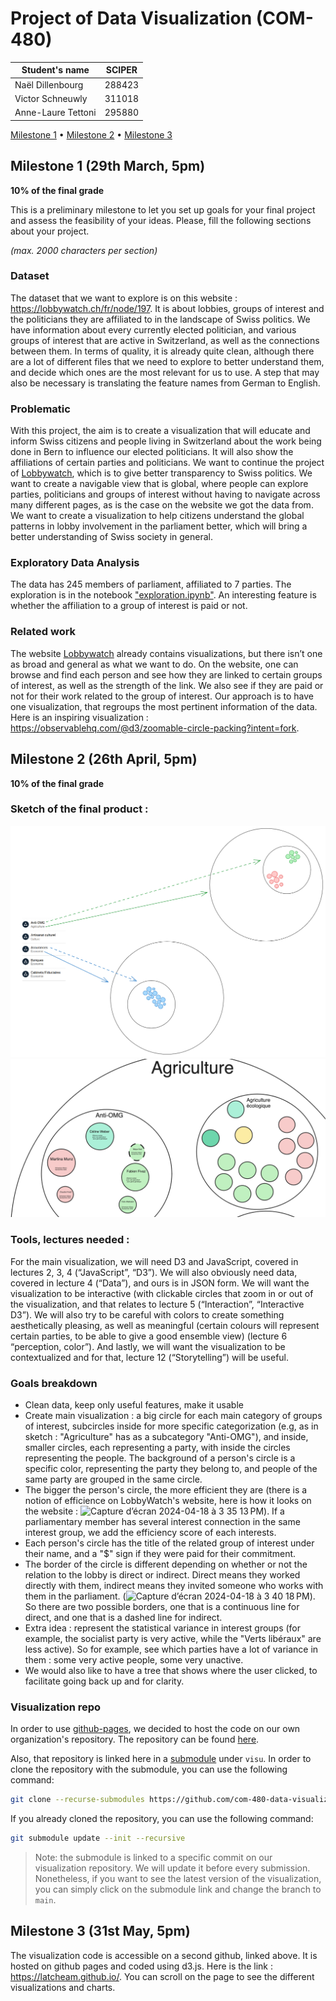 # Project of Data Visualization (COM-480)

| Student's name     | SCIPER |
| ------------------ | ------ |
| Naël Dillenbourg   | 288423 |
| Victor Schneuwly   | 311018 |
| Anne-Laure Tettoni | 295880 |

[Milestone 1](#milestone-1) • [Milestone 2](#milestone-2) • [Milestone 3](#milestone-3)

## Milestone 1 (29th March, 5pm)

**10% of the final grade**

This is a preliminary milestone to let you set up goals for your final project and assess the feasibility of your ideas.
Please, fill the following sections about your project.

_(max. 2000 characters per section)_

### Dataset

The dataset that we want to explore is on this website : https://lobbywatch.ch/fr/node/197.
It is about lobbies, groups of interest and the politicians they are affiliated to in the landscape of Swiss politics. We have information about every currently elected politician, and various groups of interest that are active in Switzerland, as well as the connections between them. In terms of quality, it is already quite clean, although there are a lot of different files that we need to explore to better understand them, and decide which ones are the most relevant for us to use. A step that may also be necessary is translating the feature names from German to English.

### Problematic

With this project, the aim is to create a visualization that will educate and inform Swiss citizens and people living in Switzerland about the work being done in Bern to influence our elected politicians. It will also show the affiliations of certain parties and politicians. We want to continue the project of [Lobbywatch](https://lobbywatch.ch/fr), which is to give better transparency to Swiss politics. We want to create a navigable view that is global, where people can explore parties, politicians and groups of interest without having to navigate across many different pages, as is the case on the website we got the data from. We want to create a visualization to help citizens understand the global patterns in lobby involvement in the parliament better, which will bring a better understanding of Swiss society in general.

### Exploratory Data Analysis

The data has 245 members of parliament, affiliated to 7 parties. The exploration is in the notebook ["exploration.ipynb"](/notebooks/exploration.ipynb). An interesting feature is whether the affiliation to a group of interest is paid or not.

### Related work

The website [Lobbywatch](https://lobbywatch.ch/fr) already contains visualizations, but there isn’t one as broad and general as what we want to do. On the website, one can browse and find each person and see how they are linked to certain groups of interest, as well as the strength of the link. We also see if they are paid or not for their work related to the group of interest.
Our approach is to have one visualization, that regroups the most pertinent information of the data. Here is an inspiring visualization : https://observablehq.com/@d3/zoomable-circle-packing?intent=fork.

## Milestone 2 (26th April, 5pm)

**10% of the final grade**

### Sketch of the final product :

![Sketch](images/circles.png)
![Sketch2](images/sketch2.png)

### Tools, lectures needed :

For the main visualization, we will need D3 and JavaScript, covered in lectures 2, 3, 4 (“JavaScript”, “D3”). We will also obviously need data, covered in lecture 4 (“Data”), and ours is in JSON form. We will want the visualization to be interactive (with clickable circles that zoom in or out of the visualization, and that relates to lecture 5 (“Interaction”, “Interactive D3”). We will also try to be careful with colors to create something aesthetically pleasing, as well as meaningful (certain colours will represent certain parties, to be able to give a good ensemble view) (lecture 6 “perception, color”). And lastly, we will want the visualization to be contextualized and for that, lecture 12 (“Storytelling”) will be useful.

### Goals breakdown

- Clean data, keep only useful features, make it usable
- Create main visualization : a big circle for each main category of groups of interest, subcircles inside for more specific categorization (e.g, as in sketch : "Agriculture" has as a subcategory "Anti-OMG"), and inside, smaller circles, each representing a party, with inside the circles representing the people. The background of a person's circle is a specific color, representing the party they belong to, and people of the same party are grouped in the same circle.
- The bigger the person's circle, the more efficient they are (there is a notion of efficience on LobbyWatch's website, here is how it looks on the website : <img width="150" alt="Capture d’écran 2024-04-18 à 3 35 13 PM" src="https://github.com/com-480-data-visualization/data-viz/assets/56971914/4f3bf4f3-05e8-4846-922e-0d00fc66aad7">). If a parliamentary member has several interest connection in the same interest group, we add the efficiency score of each interests. 
- Each person's circle has the title of the related group of interest under their name, and a "$" sign if they were paid for their commitment.
- The border of the circle is different depending on whether or not the relation to the lobby is direct or indirect. Direct means they worked directly with them, indirect means they invited someone who works with them in the parliament. (<img width="150" alt="Capture d’écran 2024-04-18 à 3 40 18 PM" src="https://github.com/com-480-data-visualization/data-viz/assets/56971914/49b51048-1556-4f55-911a-f712b813df9d">). So there are two possible borders, one that is a continuous line for direct, and one that is a dashed line for indirect.
- Extra idea : represent the statistical variance in interest groups (for example, the socialist party is very active, while the "Verts libéraux" are less active). So for example, see which parties have a lot of variance in them : some very active people, some very unactive.
- We would also like to have a tree that shows where the user clicked, to facilitate going back up and for clarity.

### Visualization repo

In order to use [github-pages](https://pages.github.com/), we decided to host the code on our own organization's repository. The repository can be found [here](https://github.com/LaTcheam/LaTcheam.github.io/tree/main).

Also, that repository is linked here in a [submodule](https://git-scm.com/book/en/v2/Git-Tools-Submodules) under `visu`.
In order to clone the repository with the submodule, you can use the following command:

```bash
git clone --recurse-submodules https://github.com/com-480-data-visualization/data-viz.git
```

If you already cloned the repository, you can use the following command:

```bash
git submodule update --init --recursive
```

> Note: the submodule is linked to a specific commit on our visualization repository. We will update it before every submission.
> Nonetheless, if you want to see the latest version of the visualization, you can simply click on the submodule link and change the branch to `main`.

## Milestone 3 (31st May, 5pm)
The visualization code is accessible on a second github, linked above. It is hosted on github pages and coded using d3.js. Here is the link : https://latcheam.github.io/.
You can scroll on the page to see the different visualizations and charts.
